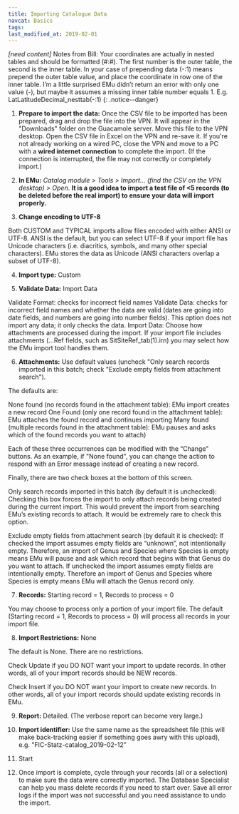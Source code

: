 ```yaml
---
title: Importing Catalogue Data
navcat: Basics
tags:
last_modified_at: 2019-02-01
---
```


*[need content]* Notes from Bill: Your coordinates are actually in nested tables and should be formatted (#:#). The first number is the outer table, the second is the inner table. In your case of prepending data (-:1) means prepend the outer table value, and place the coordinate in row one of the inner table. I’m a little surprised EMu didn’t return an error with only one value (-), but maybe it assumes a missing inner table number equals 1. E.g. LatLatitudeDecimal_nesttab(-:1)
{: .notice--danger}

1. **Prepare to import the data:** Once the CSV file to be imported has been prepared, drag and drop the file into the VPN. It will appear in the "Downloads" folder on the Guacamole server. Move this file to the VPN desktop. Open the CSV file in Excel on the VPN and re-save it. If you're not already working on a wired PC, close the VPN and move to a PC with a **wired internet connection** to complete the import. (If the connection is interrupted, the file may not correctly or completely import.)

2. **In EMu:** *Catalog module > Tools > Import... (find the CSV on the VPN desktop) > Open*. **It is a good idea to import a test file of <5 records (to be deleted before the real import) to ensure your data will import properly.**

3. **Change encoding to UTF-8**

Both CUSTOM and TYPICAL imports allow files encoded with either ANSI or UTF-8.  ANSI is the default, but you can select UTF-8 if your import file has Unicode characters (i.e. diacritics, symbols, and many other special characters).   EMu stores the data as Unicode (ANSI characters overlap a subset of UTF-8).

4. **Import type:** Custom

5. **Validate Data:** Import Data

Validate Format: checks for incorrect field names
Validate Data:  checks for incorrect field names and whether the data are valid (dates are going into date fields, and numbers are going into number fields). This option does not import any data; it only checks the data.
Import Data: Choose how attachments are processed during the import. If your import file includes attachments (…Ref fields, such as SitSiteRef_tab(1).irn) you may select how the EMu import tool handles them.

6. **Attachments:** Use default values (uncheck "Only search records imported in this batch; check "Exclude empty fields from attachment search").

The defaults are:

None found (no records found in the attachment table): EMu import creates a new record
One Found (only one record found in the attachment table): EMu attaches the found record and continues importing
Many found (multiple records found in the attachment table): EMu pauses and asks which of the found records you want to attach)

Each of these three occurrences can be modified with the “Change” buttons.  As an example, if "None found", you can change the action to respond with an Error message instead of creating a new record.

Finally, there are two check boxes at the bottom of this screen.

Only search records imported in this batch (by default it is unchecked): Checking this box forces the import to only attach records being created during the current import.  This would prevent the import from searching EMu’s existing records to attach.  It would be extremely rare to check this option.

Exclude empty fields from attachment search (by default it is checked): If checked the import assumes empty fields are “unknown”, not intentionally empty.  Therefore, an import of Genus and Species where Species is empty means EMu will pause and ask which record that begins with that Genus do you want to attach. If unchecked the import assumes empty fields are intentionally empty.  Therefore an import of Genus and Species where Species is empty means EMu will attach the Genus record only.

7. **Records:** Starting record = 1, Records to process = 0

You may choose to process only a portion of your import file.  The default (Starting record = 1, Records to process = 0) will process all records in your import file.

8. **Import Restrictions:** None

The default is None. There are no restrictions.

Check Update if you DO NOT want your import to update records.  In other words, all of your import records should be NEW records.

Check Insert if you DO NOT want your import to create new records.  In other words, all of your import records should update existing records in EMu.

9. **Report:** Detailed. (The verbose report can become very large.)

10. **Import identifier:** Use the same name as the spreadsheet file (this will make back-tracking easier if something goes awry with this upload), e.g. "FIC-Statz-catalog_2019-02-12"

11. Start

12. Once import is complete, cycle through your records (all or a selection) to make sure the data were correctly imported. The Database Specialist can help you mass delete records if you need to start over. Save all error logs if the import was not successful and you need assistance to undo the import.
